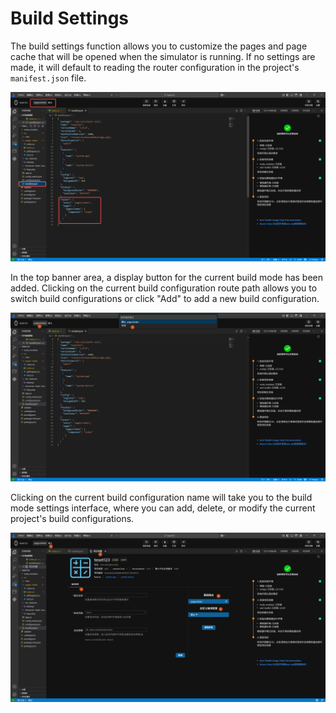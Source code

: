 <!-- 源地址: https://iot.mi.com/vela/quickapp/en/tools/debug/build-setting.html -->

# Build Settings

The build settings function allows you to customize the pages and page cache that will be opened when the simulator is running. If no settings are made, it will default to reading the router configuration in the project's `manifest.json` file.

![alt text](../../images/ide-buildSeting-3.png)

In the top banner area, a display button for the current build mode has been added. Clicking on the current build configuration route path allows you to switch build configurations or click "Add" to add a new build configuration.

![alt text](../../images/ide-buildSeting-1.png)

Clicking on the current build configuration name will take you to the build mode settings interface, where you can add, delete, or modify the current project's build configurations.

![alt text](../../images/ide-buildSeting-2.png)
